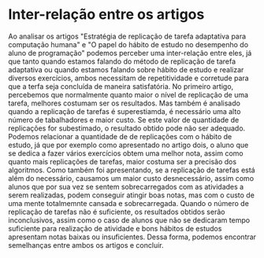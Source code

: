 #  Inter-relação entre os artigos
Ao analisar os artigos "Estratégia de replicação de tarefa adaptativa para computação humana" e "O papel do hábito de estudo no desempenho do aluno de programação" podemos perceber uma inter-relação entre eles, já que tanto quando estamos falando do método de replicação de tarefa adaptativa ou quando estamos falando sobre hábito de estudo e realizar diversos exercícios, ambos necessitam de repetitividade e corretude para que a terfa seja concluída de maneira satisfatória. No primeiro artigo, percebemos que normalmente quanto maior o nível de replicação de uma tarefa, melhores costumam ser os resultados. Mas também é analisado quando a replicação de tarefas é superestiamda, é necessário uma alto número de tabalhadores e maior custo. Se este valor de quantidade de replicações for subestimado, o resultado obtido pode não ser adequado. Podemos relacionar a quantidade de de replicações com o hábito de estudo, já que por exemplo como apresentado no artigo dois, o aluno que se dedica a fazer vários exercícios obtem uma melhor nota, assim como quanto mais replicações de tarefas, maior costuma ser a precisão dos algoritmos. Como também foi apresentando, se a replicação de tarefas está além do necessário, causamos um maior custo desnecessário, assim como alunos que por sua vez se sentem sobrecarregados com as atividades a serem realizadas, podem conseguir atingir boas notas, mas com o custo de uma mente totalmemnte cansada e sobrecarregada. Quando o número de replicação de tarefas não é suficiente, os resultados obtidos serão inconclusivos, assim como o caso de alunos que não se dedicaram tempo suficiente para realização de atividade e bons hábitos de estudos apresentam notas baixas ou insuficientes. Dessa forma, podemos encontrar semelhanças entre ambos os artigos e concluir.

